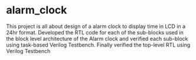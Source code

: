 # alarm_clock
  This project is all about design of a alarm clock to display time in LCD in a 24hr format. Developed the RTL code for each of the sub-blocks used in the block level architecture of the Alarm clock and verified each sub-block using task-based Verilog Testbench. Finally verified the top-level RTL using Verilog Testbench
